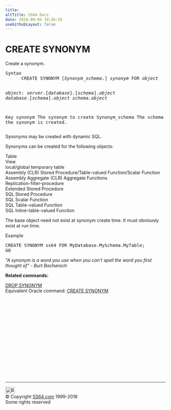 ```yaml
---
title:
altTitle: SS64 Docs
date: 2016-09-04 19:26:55
useGithubLayout: false
---
```

<!-- #BeginLibraryItem "/Library/head_sql.lbi" --><!-- #EndLibraryItem --><h1>CREATE SYNONYM</h1>
<p>Create a synonym.</p>
<pre>Syntax
      CREATE SYNONYM [<i>Synonym_schema</i>.] <i>synonym</i> FOR <i>object</i> 

   object:
      <i>server</i>.[<i>database</i>].[<i>schema</i>].<i>object
      database</i>.[<i>schema</i>].<i>object
      schema.object</i>

Key
   synonym        The synonym to create
   Synonym_schema The schema in which the synonym is created.
   </pre>
<p>    Synonyms may be created with dynamic SQL.</p>
<p>Synonyms can be created for the following objects: </p>
<p>Table <br>
  View<br>
  local/global temporary table<br>
  Assembly (CLR) Stored Procedure/Table-valued Function/Scalar Function<br>
  Assembly Aggregate (CLR) Aggregate Functions<br>
  Replication-filter-procedure<br>
  Extended Stored Procedure<br>SQL Stored Procedure<br>
  SQL Scalar Function<br>
  SQL Table-valued Function<br>
SQL Inline-table-valued Function</p>
<p>  The base object need not exist at synonym create time. It must obviously exist at run time.</p>
<p>Example</p>
<pre>CREATE SYNONYM ss64 FOR MyDatabase.MySchema.MyTable;<br>GO</pre>
<p class="quote"><i>"A synonym is a word you use when you can't spell the word you first 
thought of" - Burt Bacharach</i></p>
<p><b>Related commands:</b></p>
<p>  <a href="syn_d.html">DROP SYNONYM</a><br>
Equivalent Oracle command:  <a href="../ora/syn_c.html">CREATE SYNONYM</a></p><!-- #BeginLibraryItem "/Library/foot_sql.lbi" --><p>
<!-- ss64-sql -->
<ins class="adsbygoogle" style="display:inline-block;width:300px;height:250px" data-ad-client="ca-pub-6140977852749469" data-ad-slot="6953563613"></ins>
<script>
(adsbygoogle = window.adsbygoogle || []).push({});
</script></p>
<hr>
<div id="bl" class="footer"><a href="syn_c.html#"><img src="../images/top.png" width="30" height="22" alt="Back to the Top"></a></div>
<div id="br" class="footer, tagline">© Copyright <a href="../index.html">SS64.com</a> 1999-2016<br>
Some rights reserved</div><!-- #EndLibraryItem -->


